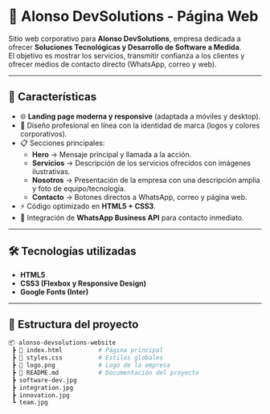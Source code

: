 # 🚀 Alonso DevSolutions - Página Web

Sitio web corporativo para **Alonso DevSolutions**, empresa dedicada a ofrecer **Soluciones Tecnológicas y Desarrollo de Software a Medida**.  
El objetivo es mostrar los servicios, transmitir confianza a los clientes y ofrecer medios de contacto directo (WhatsApp, correo y web).  

---

## 📌 Características

- 🌐 **Landing page moderna y responsive** (adaptada a móviles y desktop).  
- 🎨 Diseño profesional en línea con la identidad de marca (logos y colores corporativos).  
- 📋 Secciones principales:
  - **Hero** → Mensaje principal y llamada a la acción.  
  - **Servicios** → Descripción de los servicios ofrecidos con imágenes ilustrativas.  
  - **Nosotros** → Presentación de la empresa con una descripción amplia y foto de equipo/tecnología.  
  - **Contacto** → Botones directos a WhatsApp, correo y página web.  
- ⚡ Código optimizado en **HTML5 + CSS3**.  
- 📱 Integración de **WhatsApp Business API** para contacto inmediato.  

---

## 🛠️ Tecnologías utilizadas

- **HTML5**  
- **CSS3 (Flexbox y Responsive Design)**  
- **Google Fonts (Inter)**  

---

## 📂 Estructura del proyecto

```bash
📦 alonso-devsolutions-website
 ┣ 📜 index.html          # Página principal
 ┣ 📜 styles.css          # Estilos globales
 ┣ 📜 logo.png            # Logo de la empresa
 ┣ 📜 README.md           # Documentación del proyecto
 ┣ software-dev.jpg
 ┣ integration.jpg
 ┣ innovation.jpg
 ┗ team.jpg
